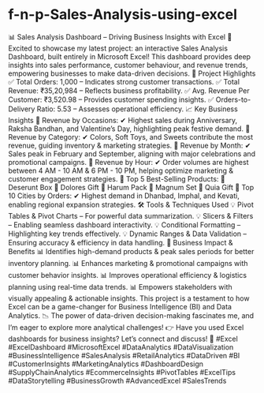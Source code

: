 # f-n-p-Sales-Analysis-using-excel

📊 Sales Analysis Dashboard – Driving Business Insights with Excel
🚀 Excited to showcase my latest project: an interactive Sales Analysis Dashboard, built entirely in Microsoft Excel! This dashboard provides deep insights into sales performance, customer behaviour, and revenue trends, empowering businesses to make data-driven decisions.
📌 Project Highlights
✅ Total Orders: 1,000 – Indicates strong customer transactions.
✅ Total Revenue: ₹35,20,984 – Reflects business profitability.
✅ Avg. Revenue Per Customer: ₹3,520.98 – Provides customer spending insights.
✅ Orders-to-Delivery Ratio: 5.53 – Assesses operational efficiency.
📈 Key Business Insights
📌 Revenue by Occasions:
✔ Highest sales during Anniversary, Raksha Bandhan, and Valentine’s Day, highlighting peak festive demand.
📌 Revenue by Category:
✔ Colors, Soft Toys, and Sweets contribute the most revenue, guiding inventory & marketing strategies.
📌 Revenue by Month:
✔ Sales peak in February and September, aligning with major celebrations and promotional campaigns.
📌 Revenue by Hour:
✔ Order volumes are highest between 4 AM - 10 AM & 6 PM - 10 PM, helping optimize marketing & customer engagement strategies.
📌 Top 5 Best-Selling Products:
🔹 Deserunt Box
🔹 Dolores Gift
🔹 Harum Pack
🔹 Magnum Set
🔹 Quia Gift
📌 Top 10 Cities by Orders:
✔ Highest demand in Dhanbad, Imphal, and Kevati, enabling regional expansion strategies.
🛠️ Tools & Techniques Used
💡 Pivot Tables & Pivot Charts – For powerful data summarization.
💡 Slicers & Filters – Enabling seamless dashboard interactivity.
💡 Conditional Formatting – Highlighting key trends effectively.
💡 Dynamic Ranges & Data Validation – Ensuring accuracy & efficiency in data handling.
🚀 Business Impact & Benefits
📊 Identifies high-demand products & peak sales periods for better inventory planning.
📊 Enhances marketing & promotional campaigns with customer behavior insights.
📊 Improves operational efficiency & logistics planning using real-time data trends.
📊 Empowers stakeholders with visually appealing & actionable insights.
This project is a testament to how Excel can be a game-changer for Business Intelligence (BI) and Data Analytics. 📉 The power of data-driven decision-making fascinates me, and I’m eager to explore more analytical challenges!
👉 Have you used Excel dashboards for business insights? Let’s connect and discuss! 💬
#Excel #ExcelDashboard #MicrosoftExcel #DataAnalytics #DataVisualization #BusinessIntelligence #SalesAnalysis #RetailAnalytics #DataDriven #BI #CustomerInsights #MarketingAnalytics #DashboardDesign #SupplyChainAnalytics #EcommerceInsights #PivotTables #ExcelTips #DataStorytelling #BusinessGrowth #AdvancedExcel #SalesTrends

